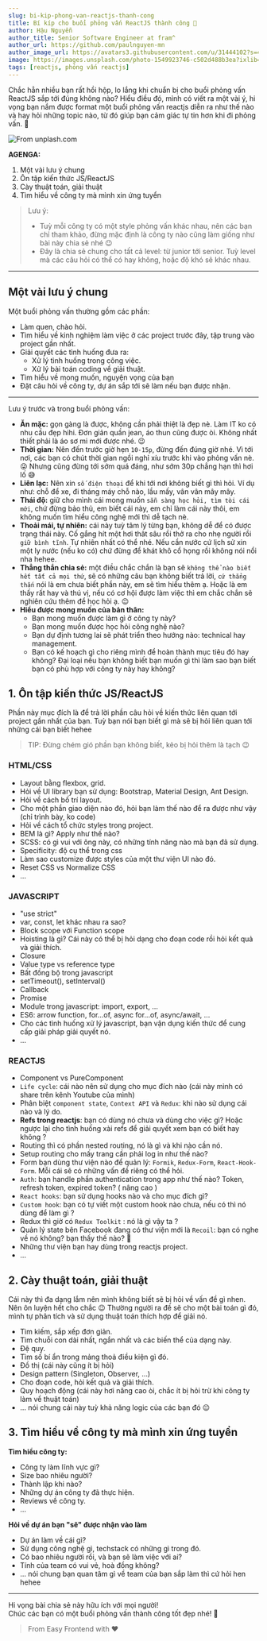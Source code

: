 ```yaml
---
slug: bi-kip-phong-van-reactjs-thanh-cong
title: Bí kíp cho buổi phỏng vấn ReactJS thành công 🎉
author: Hậu Nguyễn
author_title: Senior Software Engineer at fram^
author_url: https://github.com/paulnguyen-mn
author_image_url: https://avatars3.githubusercontent.com/u/31444102?s=400&u=c545a527aa31843e1361462e410c0f51863e8e26&v=4
image: https://images.unsplash.com/photo-1549923746-c502d488b3ea?ixlib=rb-1.2.1&ixid=eyJhcHBfaWQiOjEyMDd9&auto=format&fit=crop&w=1351&q=80
tags: [reactjs, phỏng vấn reactjs]
---
```


Chắc hẳn nhiều bạn rất hồi hộp, lo lắng khi chuẩn bị cho buổi phỏng vấn ReactJS sắp tới đúng không nào? Hiểu điều đó, mình có viết ra một vài ý, hi vọng bạn nắm được format một buổi phỏng vấn reactjs diễn ra như thế nào và hay hỏi những topic nào, từ đó giúp bạn cảm giác tự tin hơn khi đi phỏng vấn. 🙂

<!-- truncate-->

![From unplash.com](https://images.unsplash.com/photo-1549923746-c502d488b3ea?ixlib=rb-1.2.1&ixid=eyJhcHBfaWQiOjEyMDd9&auto=format&fit=crop&w=1351&q=80)

**AGENGA:**

1. Một vài lưu ý chung
2. Ôn tập kiến thức JS/ReactJS
3. Cày thuật toán, giải thuật
4. Tìm hiểu về công ty mà mình xin ứng tuyển

> Lưu ý:
>
> - Tuỳ mỗi công ty có một style phỏng vấn khác nhau, nên các bạn chỉ tham khảo, đừng mặc định là công ty nào cũng làm giống như bài này chia sẻ nhé 😉
> - Đây là chia sẻ chung cho tất cả level: từ junior tới senior. Tuỳ level mà các câu hỏi có thể có hay không, hoặc độ khó sẽ khác nhau.

---

## Một vài lưu ý chung

Một buổi phỏng vấn thường gồm các phần:

- Làm quen, chào hỏi.
- Tìm hiểu về kinh nghiệm làm việc ở các project trước đây, tập trung vào project gần nhất.
- Giải quyết các tình huống đưa ra:
  - Xử lý tình huống trong công việc.
  - Xử lý bài toán coding về giải thuật.
- Tìm hiểu về mong muốn, nguyện vọng của bạn
- Đặt câu hỏi về công ty, dự án sắp tới sẽ làm nếu bạn được nhận.

---

Lưu ý trước và trong buổi phỏng vấn:

- **Ăn mặc:** gọn gàng là được, không cần phải thiệt là đẹp nè. Làm IT ko có nhu cầu đẹp hihi. Đơn giản quần jean, áo thun cũng được òi. Không nhất thiết phải là áo sơ mi mới được nhé. 😉
- **Thời gian:** Nên đến trước giờ hẹn `10-15p`, đừng đến đúng giờ nhé. Vì tới nơi, các bạn có chút thời gian ngồi nghỉ xíu trước khi vào phỏng vấn nè. 😜 Nhưng cũng đừng tới sớm quá đáng, như sớm 30p chẳng hạn thì hơi lố 😅
- **Liên lạc:** Nên xin `số điện thoại` để khi tới nơi không biết gì thì hỏi. Ví dụ như: chỗ để xe, đi tháng máy chỗ nào, lầu mấy, vân vân mây mây.
- **Thái độ:** giữ cho mình cái mong muốn `sẵn sàng học hỏi, tìm tòi cái mới`, chứ đừng bảo thủ, em biết cái này, em chỉ làm cái này thôi, em không muốn tìm hiểu công nghệ mới thì dễ tạch nè.
- **Thoải mái, tự nhiên:** cái này tuỳ tâm lý từng bạn, không dễ để có được trạng thái này. Cố gắng hít một hơi thât sâu rồi thở ra cho nhẹ người rồi `giữ bình tĩnh`. Tự nhiên nhất có thể nhé. Nếu cần nước cứ lịch sử xin một ly nước (nếu ko có) chứ đừng để khát khô cổ họng rồi không nói nổi nha hehee.
- **Thẳng thắn chia sẻ:** một điều chắc chắn là bạn sẽ `không thể nào biết hết tất cả mọi thứ`, sẽ có những câu bạn không biết trả lời, `cứ thẳng thắn` nói là em chưa biết phần này, em sẽ tìm hiểu thêm ạ. Hoặc là em thấy rất hay và thú vị, nếu có cơ hội được làm việc thì em chắc chắn sẽ nghiên cứu thêm để học hỏi ạ. 😉
- **Hiểu được mong muốn của bản thân:**
  - Bạn mong muốn được làm gì ở công ty này?
  - Bạn mong muốn được học hỏi công nghệ nào?
  - Bạn dự định tương lai sẽ phát triển theo hướng nào: technical hay management.
  - Bạn có kế hoạch gì cho riêng mình để hoàn thành mục tiêu đó hay không?
    Đại loại nếu bạn không biết bạn muốn gì thì làm sao bạn biết bạn có phù hợp với công ty này hay không?

## 1. Ôn tập kiến thức JS/ReactJS

Phần này mục đích là để trả lời phần câu hỏi về kiến thức liên quan tới project gần nhất của bạn. Tuỳ bạn nói bạn biết gì mà sẽ bị hỏi liên quan tới những cái bạn biết hehee

> TIP: Đừng chém gió phần bạn không biết, kẻo bị hỏi thêm là tạch 😉

### HTML/CSS

- Layout bằng flexbox, grid.
- Hỏi về UI library bạn sử dụng: Bootstrap, Material Design, Ant Design.
- Hỏi về cách bố trí layout.
- Cho một phần giao diện nào đó, hỏi bạn làm thế nào để ra được như vậy (chỉ trình bày, ko code)
- Hỏi về cách tổ chức styles trong project.
- BEM là gì? Apply như thế nào?
- SCSS: có gì vui với ông này, có những tính năng nào mà bạn đã sử dụng.
- Specificity: độ cụ thể trong css
- Làm sao customize được styles của một thư viện UI nào đó.
- Reset CSS vs Normalize CSS
- ...

### JAVASCRIPT

- "use strict"
- var, const, let khác nhau ra sao?
- Block scope với Function scope
- Hoisting là gì? Cái này có thể bị hỏi dạng cho đoạn code rồi hỏi kết quả và giải thích.
- Closure
- Value type vs reference type
- Bất đồng bộ trong javascript
- setTimeout(), setInterval()
- Callback
- Promise
- Module trong javascript: import, export, ...
- ES6: arrow function, for...of, async for...of, async/await, ...
- Cho các tình huống xử lý javascript, bạn vận dụng kiến thức để cung cấp giải pháp giải quyết nó.
- ...

### REACTJS

- Component vs PureComponent
- `Life cycle`: cái nào nên sử dụng cho mục đích nào (cái này mình có share trên kênh Youtube của mình)
- Phân biệt `component state`, `Context API` và `Redux`: khi nào sử dụng cái nào và lý do.
- **Refs trong reactjs**: bạn có dùng nó chưa và dùng cho việc gì? Hoặc ngược lại cho tình huống xài refs để giải quyết xem bạn có biết hay không ?
- Routing thì có phần nested routing, nó là gì và khi nào cần nó.
- Setup routing cho mấy trang cần phải log in như thế nào?
- Form bạn dùng thư viện nào để quản lý: `Formik`, `Redux-Form`, `React-Hook-Form`. Mỗi cái sẽ có những vấn đề riêng có thể hỏi.
- `Auth`: bạn handle phần authentication trong app như thế nào? Token, refresh token, expired token? ( nâng cao )
- `React hooks`: bạn sử dụng hooks nào và cho mục đích gì?
- `Custom hook`: bạn có tự viết một custom hook nào chưa, nếu có thì nó dùng để làm gì ?
- Redux thì giờ có `Redux Toolkit` : nó là gì vậy ta ?
- Quản lý state bên Facebook đang có thư viện mới là `Recoil`: bạn có nghe về nó không? bạn thấy thế nào? 🤣
- Những thư viện bạn hay dùng trong reactjs project.
- ...

## 2. Cày thuật toán, giải thuật

Cái này thì đa dạng lắm nên mình không biết sẽ bị hỏi về vấn đề gì nhen. Nên ôn luyện hết cho chắc 😉 Thường người ra đề sẽ cho một bài toán gì đó, mình tự phân tích và sử dụng thuật toán thích hợp để giải nó.

- Tìm kiếm, sắp xếp đơn giản.
- Tìm chuỗi con dài nhất, ngắn nhất và các biến thể của dạng này.
- Đệ quy.
- Tìm số bí ẩn trong mảng thoả điều kiện gì đó.
- Đồ thị (cái này cũng ít bị hỏi)
- Design pattern (Singleton, Observer, ...)
- Cho đoạn code, hỏi kết quả và giải thích.
- Quy hoạch động (cái này hơi nâng cao òi, chắc ít bị hỏi trừ khi công ty làm về thuật toán)
- ... nói chung cái này tuỳ khả năng logic của các bạn đó 😉

## 3. Tìm hiểu về công ty mà mình xin ứng tuyển

**Tìm hiểu công ty:**

- Công ty làm lĩnh vực gì?
- Size bao nhiêu người?
- Thành lập khi nào?
- Những dự án công ty đã thực hiện.
- Reviews về công ty.
- ...

**Hỏi về dự án bạn "sẽ" được nhận vào làm**

- Dự án làm về cái gì?
- Sử dụng công nghệ gì, techstack có những gì trong đó.
- Có bao nhiêu người rồi, và bạn sẽ làm việc với ai?
- Tính của team có vui vẻ, hoà đồng không?
- ... nói chung bạn quan tâm gì về team của bạn sắp làm thì cứ hỏi hen hehee

---

Hi vọng bài chia sẻ này hữu ích với mọi người! <br/>
Chúc các bạn có một buổi phỏng vấn thành công tốt đẹp nhé! 🎉 <br/>

> From Easy Frontend with ❤️
